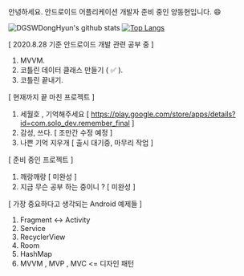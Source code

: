 안녕하세요. 안드로이드 어플리케이션 개발자 준비 중인 양동현입니다. :smile:


![DGSWDongHyun's github stats](https://github-readme-stats.vercel.app/api?username=DGSWDongHyun&show_icons=true&theme=cobalt) [![Top Langs](https://github-readme-stats.vercel.app/api/top-langs/?username=DGSWDongHyun&layout=compact)](https://github.com/anuraghazra/github-readme-stats)

 [ 2020.8.28 기준 안드로이드 개발 관련 공부 중 ]

 1. MVVM.
 2. 코틀린 데이터 클래스 만들기 ( :white_check_mark: ).
 3. 코틀린 끝내기.

[ 현재까지 끝 마친 프로젝트 ] 

1. 세월호 , 기억해주세요 [ https://play.google.com/store/apps/details?id=com.solo_dev.remember_final ]
2. 감성, 쓰다. [ 조만간 수정 예정 ]
3. 나쁜 기억 지우개 [ 출시 대기중, 마무리 작업 ]

[ 준비 중인 프로젝트 ]

1. 깨랑깨랑 [ 미완성 ]
2. 지금 무슨 공부 하는 중이니 ? [ 미완성 ]

[ 가장 중요하다고 생각되는 Android 예제들 ]

1. Fragment <-> Activity
2. Service
3. RecyclerView 
4. Room
5. HashMap
6. MVVM , MVP , MVC <= 디자인 패턴


